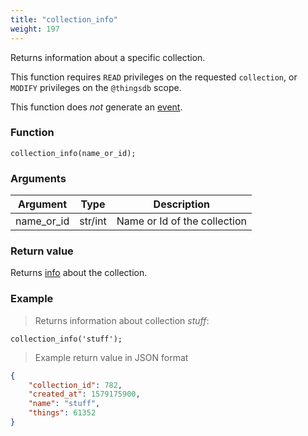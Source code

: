 ```yaml
---
title: "collection_info"
weight: 197
---
```


Returns information about a specific collection.

This function requires `READ` privileges on the requested `collection`, or `MODIFY`
privileges on the `@thingsdb` scope.

This function does *not* generate an [event](../../overview/events).

### Function

`collection_info(name_or_id);`

### Arguments

Argument | Type | Description
--------- | ----------- | -----------
name_or_id | str/int | Name or Id of the collection

### Return value

Returns [info](../../data-types/info) about the collection.

### Example

> Returns information about collection *stuff*:

```thingsdb,should_pass,@t
collection_info('stuff');
```

> Example return value in JSON format

```json
{
    "collection_id": 782,
    "created_at": 1579175900,
    "name": "stuff",
    "things": 61352
}
```
